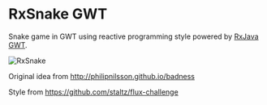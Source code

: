 # RxSnake GWT

Snake game in GWT using reactive programming style powered by [RxJava GWT](https://github.com/intendia-oss/rxjava-gwt).

![RxSnake](https://github.com/ibaca/rxsnake-gwt/raw/master/screenshot.png)

Original idea from http://philipnilsson.github.io/badness

Style from https://github.com/staltz/flux-challenge


